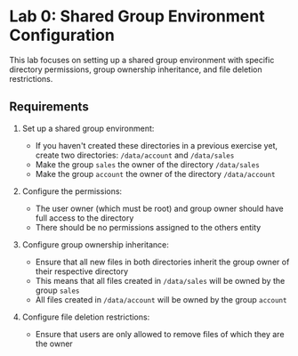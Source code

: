# Lab 0: Shared Group Environment Configuration

This lab focuses on setting up a shared group environment with specific directory permissions, group ownership inheritance, and file deletion restrictions.

## Requirements

1. Set up a shared group environment:
   - If you haven't created these directories in a previous exercise yet, create two directories: `/data/account` and `/data/sales`
   - Make the group `sales` the owner of the directory `/data/sales`
   - Make the group `account` the owner of the directory `/data/account`

2. Configure the permissions:
   - The user owner (which must be root) and group owner should have full access to the directory
   - There should be no permissions assigned to the others entity

3. Configure group ownership inheritance:
   - Ensure that all new files in both directories inherit the group owner of their respective directory
   - This means that all files created in `/data/sales` will be owned by the group `sales`
   - All files created in `/data/account` will be owned by the group `account`

4. Configure file deletion restrictions:
   - Ensure that users are only allowed to remove files of which they are the owner